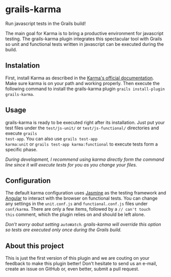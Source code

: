 grails-karma
============
Run javascript tests in the Grails build!

The main goal for Karma is to bring a productive environment for javascript testing. 
The grails-karma plugin integrates this spectacular tool with Grails so unit and functional tests written in javascript can be executed during the build.

## Instalation
First, install Karma as described in the [Karma's official documentation](http://karma-runner.github.io/0.10/index.html). 
Make sure karma is on your path and working properly.
Then execute the following command to install the grails-karma plugin <code>grails install-plugin grails-karma</code>.

## Usage
grails-karma is ready to be executed right after its installation. 
Just put your test files under the <code>test/js-unit/</code> or <code>test/js-functional/</code> directories and execute <code>grails test-app</code>.
You can also use <code>grails test-app karma:unit</code> or <code>grails test-app karma:functional</code> to execute tests form a specific phase.

*During development, I recommend using karma directly form the command line since it will execute tests for you as you change your files.*

## Configuration
The default karma configuration uses [Jasmine](http://pivotal.github.io/jasmine/) as the testing framework and [Angular](http://docs.angularjs.org/guide/dev_guide.e2e-testing) to interact with the browser on functional tests.
You can change any settings in the <code>unit.conf.js</code> and <code>functional.conf.js</code> files under <code>conf/karma</code>. 
There are only a few items, followed by a <code>// can't touch this</code> comment, which the plugin relies on and should be left alone.

*Don't worry aobut setting <code>autoWatch</code>. grails-karma will override this option so tests are executed only once during the Grails build.*

## About this project
This is just the first version of this plugin and we are couting on your feedback to make this plugin better! 
Don't hesitate to send us an e-mail, create an issue on GitHub or, even better, submit a pull request. 
